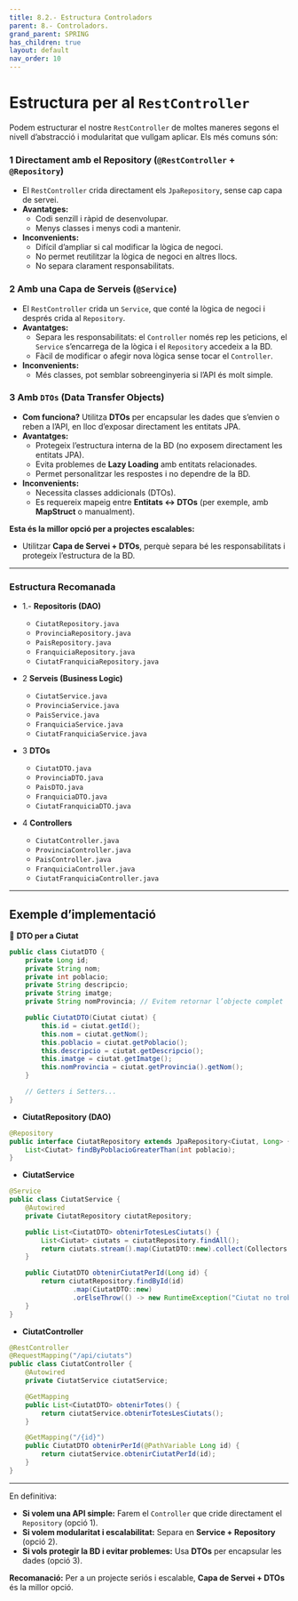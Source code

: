 ```yaml
---
title: 8.2.- Estructura Controladors 
parent: 8.- Controladors.
grand_parent: SPRING
has_children: true
layout: default
nav_order: 10
---
```





# **Estructura per al `RestController`**
Podem estructurar el nostre `RestController` de moltes maneres segons el nivell d’abstracció i modularitat que vullgam aplicar. Els més comuns són:

### 1️ **Directament amb el Repository (`@RestController` + `@Repository`)**  

   - El `RestController` crida directament els `JpaRepository`, sense cap capa de servei.  
   - **Avantatges:**  
     - Codi senzill i ràpid de desenvolupar.  
     - Menys classes i menys codi a mantenir.  
   - **Inconvenients:**  
     - Difícil d’ampliar si cal modificar la lògica de negoci.  
     - No permet reutilitzar la lògica de negoci en altres llocs.  
     - No separa clarament responsabilitats.

### 2️ **Amb una Capa de Serveis (`@Service`)**  
   - El `RestController` crida un `Service`, que conté la lògica de negoci i després crida al `Repository`.  
   - **Avantatges:**  
     - Separa les responsabilitats: el `Controller` només rep les peticions, el `Service` s’encarrega de la lògica i el `Repository` accedeix a la BD.  
     - Fàcil de modificar o afegir nova lògica sense tocar el `Controller`.  
   - **Inconvenients:**  
     - Més classes, pot semblar sobreenginyeria si l’API és molt simple.

### 3️ **Amb `DTOs` (Data Transfer Objects)**  
   - **Com funciona?** Utilitza **DTOs** per encapsular les dades que s’envien o reben a l’API, en lloc d’exposar directament les entitats JPA.  
   - **Avantatges:**  
     - Protegeix l’estructura interna de la BD (no exposem directament les entitats JPA).  
     - Evita problemes de **Lazy Loading** amb entitats relacionades.  
     - Permet personalitzar les respostes i no dependre de la BD.  
   - **Inconvenients:**  
     - Necessita classes addicionals (DTOs).  
     - Es requereix mapeig entre **Entitats <-> DTOs** (per exemple, amb **MapStruct** o manualment).  

**Esta és la millor opció per a projectes escalables:**  
- Utilitzar **Capa de Servei + DTOs**, perquè separa bé les responsabilitats i protegeix l’estructura de la BD.

---

### **Estructura Recomanada**
- 1.- **Repositoris (DAO)**
  - `CiutatRepository.java`
  - `ProvinciaRepository.java`
  - `PaisRepository.java`
  - `FranquiciaRepository.java`
  - `CiutatFranquiciaRepository.java`

- 2️ **Serveis (Business Logic)**
  - `CiutatService.java`
  - `ProvinciaService.java`
  - `PaisService.java`
  - `FranquiciaService.java`
  - `CiutatFranquiciaService.java`

- 3️ **DTOs**
  - `CiutatDTO.java`
  - `ProvinciaDTO.java`
  - `PaisDTO.java`
  - `FranquiciaDTO.java`
  - `CiutatFranquiciaDTO.java`

- 4️ **Controllers**
  - `CiutatController.java`
  - `ProvinciaController.java`
  - `PaisController.java`
  - `FranquiciaController.java`
  - `CiutatFranquiciaController.java`

---

## **Exemple d’implementació**
🔹 **DTO per a Ciutat**
```java
public class CiutatDTO {
    private Long id;
    private String nom;
    private int poblacio;
    private String descripcio;
    private String imatge;
    private String nomProvincia; // Evitem retornar l’objecte complet

    public CiutatDTO(Ciutat ciutat) {
        this.id = ciutat.getId();
        this.nom = ciutat.getNom();
        this.poblacio = ciutat.getPoblacio();
        this.descripcio = ciutat.getDescripcio();
        this.imatge = ciutat.getImatge();
        this.nomProvincia = ciutat.getProvincia().getNom();
    }

    // Getters i Setters...
}
```

- **CiutatRepository (DAO)**
```java
@Repository
public interface CiutatRepository extends JpaRepository<Ciutat, Long> {
    List<Ciutat> findByPoblacioGreaterThan(int poblacio);
}
```

- **CiutatService**
```java
@Service
public class CiutatService {
    @Autowired
    private CiutatRepository ciutatRepository;

    public List<CiutatDTO> obtenirTotesLesCiutats() {
        List<Ciutat> ciutats = ciutatRepository.findAll();
        return ciutats.stream().map(CiutatDTO::new).collect(Collectors.toList());
    }

    public CiutatDTO obtenirCiutatPerId(Long id) {
        return ciutatRepository.findById(id)
                .map(CiutatDTO::new)
                .orElseThrow(() -> new RuntimeException("Ciutat no trobada"));
    }
}
```

- **CiutatController**
```java
@RestController
@RequestMapping("/api/ciutats")
public class CiutatController {
    @Autowired
    private CiutatService ciutatService;

    @GetMapping
    public List<CiutatDTO> obtenirTotes() {
        return ciutatService.obtenirTotesLesCiutats();
    }

    @GetMapping("/{id}")
    public CiutatDTO obtenirPerId(@PathVariable Long id) {
        return ciutatService.obtenirCiutatPerId(id);
    }
}
```

---

En definitiva:

- **Si volem una API simple:** Farem el `Controller` que cride directament el `Repository` (opció 1).  
- **Si volem modularitat i escalabilitat:** Separa en **Service + Repository** (opció 2).  
- **Si vols protegir la BD i evitar problemes:** Usa **DTOs** per encapsular les dades (opció 3).  

**Recomanació:** Per a un projecte seriós i escalable, **Capa de Servei + DTOs** és la millor opció.